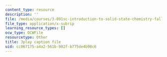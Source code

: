 ```yaml
---
content_type: resource
description: ''
file: /media/courses/3-091sc-introduction-to-solid-state-chemistry-fall-2010/cc067175a4a2561b982fb775de4b98c6_rR8ZtI8m0Mo.vtt
file_type: application/x-subrip
learning_resource_types: []
ocw_type: OCWFile
resourcetype: Other
title: 3play caption file
uid: cc067175-a4a2-561b-982f-b775de4b98c6
---
```

